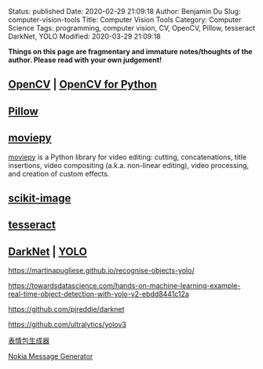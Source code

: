 Status: published
Date: 2020-02-29 21:09:18
Author: Benjamin Du
Slug: computer-vision-tools
Title: Computer Vision Tools
Category: Computer Science
Tags: programming, computer vision, CV, OpenCV, Pillow, tesseract DarkNet, YOLO
Modified: 2020-03-29 21:09:18

**Things on this page are fragmentary and immature notes/thoughts of the author. Please read with your own judgement!**

## [OpenCV](https://github.com/opencv/opencv)  | [OpenCV for Python](https://github.com/skvark/opencv-python)

## [Pillow](https://github.com/python-pillow/Pillow)

## [moviepy](https://github.com/Zulko/moviepy)

[moviepy](https://github.com/Zulko/moviepy)
is a Python library for video editing: 
cutting, concatenations, title insertions, video compositing (a.k.a. non-linear editing), 
video processing, and creation of custom effects. 

## [scikit-image](https://scikit-image.org/)

## [tesseract](https://github.com/tesseract-ocr/tesseract)

## [DarkNet](https://pjreddie.com/darknet/)  |  [YOLO](https://arxiv.org/pdf/1506.02640.pdf)



https://martinapugliese.github.io/recognise-objects-yolo/

https://towardsdatascience.com/hands-on-machine-learning-example-real-time-object-detection-with-yolo-v2-ebdd8441c12a

https://github.com/pjreddie/darknet

https://github.com/ultralytics/yolov3

[表情包生成器](https://github.com/xtyxtyx/sorry)

[Nokia Message Generator](https://github.com/dcalsky/zzkia)

